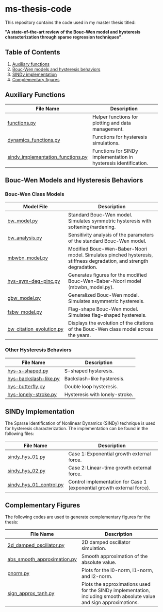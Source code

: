 # ms-thesis-code

This repository contains the code used in my master thesis titled:

**"A state-of-the-art review of the Bouc-Wen model and hysteresis characterization through sparse regression techniques"**.

## Table of Contents

1. [Auxiliary functions](#auxiliary-functions)
2. [Bouc-Wen models and hysteresis behaviors](#bouc-wen-models-and-hysteresis-behaviors)
3. [SINDy implementation](#sindy-implementation)
4. [Complementary figures](#complementary-figures)

## Auxiliary Functions

| File Name                          | Description                                                                 |
|------------------------------------|-----------------------------------------------------------------------------|
| [functions.py](functions.py)       | Helper functions for plotting and data management.                         |
| [dynamics_functions.py](dynamics_functions.py) | Functions for hysteresis simulations.                                      |
| [sindy_implementation_functions.py](sindy_implementation_functions.py) | Functions for SINDy implementation in hysteresis identification.           |

## Bouc-Wen Models and Hysteresis Behaviors

### Bouc-Wen Class Models

| Model File                         | Description                                                                 |
|------------------------------------|-----------------------------------------------------------------------------|
| [bw_model.py](bw_model.py)         | Standard Bouc-Wen model. Simulates symmetric hysteresis with softening/hardening. |
| [bw_analysis.py](bw_analysis.py)   | Sensitivity analysis of the parameters of the standard Bouc-Wen model.      |
| [mbwbn_model.py](mbwbn_model.py)   | Modified Bouc-Wen-Baber-Noori model. Simulates pinched hysteresis, stiffness degradation, and strength degradation. |
| [hys-sym-deg-pinc.py](hys-sym-deg-pinc.py) | Generates figures for the modified Bouc-Wen-Baber-Noori model (mbwbn_model.py). |
| [gbw_model.py](gbw_model.py)       | Generalized Bouc-Wen model. Simulates asymmetric hysteresis.               |
| [fsbw_model.py](fsbw_model.py)     | Flag-shape Bouc-Wen model. Simulates flag-shaped hysteresis.                |
| [bw_citation_evolution.py](bw_citation_evolution.py) | Displays the evolution of the citations of the Bouc-Wen class model across the years. |

### Other Hysteresis Behaviors

| File Name                          | Description                                                                 |
|------------------------------------|-----------------------------------------------------------------------------|
| [hys-s-shaped.py](hys-s-shaped.py) | S-shaped hysteresis.                                                        |
| [hys-backslash-like.py](hys-backslash-like.py) | Backslash-like hysteresis.                                                  |
| [hys-butterfly.py](hys-butterfly.py) | Double loop hysteresis.                                                     |
| [hys-lonely-stroke.py](hys-lonely-stroke.py) | Hysteresis with lonely-stroke.                                              |


## SINDy Implementation

The Sparse Identification of Nonlinear Dynamics (SINDy) technique is used for hysteresis characterization. The implementation can be found in the following files:

| File Name                          | Description                                                                 |
|------------------------------------|-----------------------------------------------------------------------------|
| [sindy_hys_01.py](sindy_hys_01.py) | Case 1: Exponential growth external force.                                  |
| [sindy_hys_02.py](sindy_hys_02.py) | Case 2: Linear-time growth external force.                                  |
| [sindy_hys_01_control.py](sindy_hys_01_control.py) | Control implementation for Case 1 (exponential growth external force).      |


## Complementary Figures

The following codes are used to generate complementary figures for the thesis:

| File Name                          | Description                                                                 |
|------------------------------------|-----------------------------------------------------------------------------|
| [2d_damped_oscillator.py](2d_damped_oscillator.py) | 2D damped oscillator simulation.                                           |
| [abs_smooth_approximation.py](abs_smooth_approximation.py) | Smooth approximation of the absolute value.                                |
| [pnorm.py](pnorm.py)               | Plots for the l0-norm, l1-norm, and l2-norm.                               |
| [sign_approx_tanh.py](sign_approx_tanh.py) | Plots the approximations used for the SINDy implementation, including smooth absolute value and sign approximations. |

